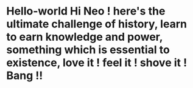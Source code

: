 # Hello-world Hi Neo ! here's the ultimate challenge of history, learn to earn knowledge and power, something which is essential to existence, love it ! feel it ! shove it  ! Bang !!
